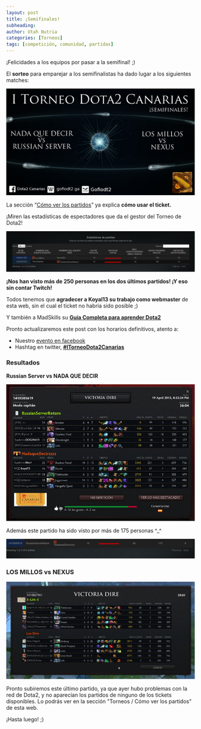 ```yaml
---
layout: post
title: ¡Semifinales!
subheading: 
author: Utah Nutria
categories: [Torneos]
tags: [competición, comunidad, partidas]
---
```

¡Felicidades a los equipos por pasar a la semifinal! ;)

El **sorteo** para emparejar a los semifinalistas ha dado lugar a los siguientes matches:

![](/assets/images/2015/04/Semifinales-equipos.jpg)

La sección “[Cómo ver los partidos](/i-torneo-ver-los-partidos/)” ya explica **cómo usar el ticket.**

¡Miren las estadísticas de espectadores que da el gestor del Torneo de Dota2!

![Estadísticas de espectadores de la 5ª ronda](/assets/images/2015/04/Captura-de-pantalla-de-2015-04-14-024042.png)

**¡Nos han visto más de 250 personas en los dos últimos partidos! ¡Y eso sin contar Twitch!**

Todos tenemos que **agradecer a Koyal13 su trabajo como webmaster** de esta web, sin el cual el ticket no habría sido posible ;)

Y también a MadSkills su [**Guía Completa para aprender Dota2**](/dota-2-guia-completa/)

Pronto actualizaremos este post con los horarios definitivos, atento a:

* Nuestro [evento en facebook](https://www.facebook.com/events/801441763255895/)
* Hashtag en twitter, [**#ITorneoDota2Canarias**](https://twitter.com/search?q=%23ITorneoDota2Canarias&src=typd)

### Resultados

**Russian Server vs NADA QUE DECIR**

![](/assets/images/2015/04/semifinales-1.jpg)

Además este partido ha sido visto por más de 175 personas ^_^

![Estadísticas del primer partido de semifinales del I Torneo de Dota2 Canarias](/assets/images/2015/04/Captura-de-pantalla-de-2015-04-19-222810.png)

### LOS MILLOS vs NEXUS

![¡Felicidades a NEXUS por pasar a la gran final!](/assets/images/2015/04/semifinal-2.jpg)

Pronto subiremos este último partido, ya que ayer hubo problemas con la red de Dota2, y no aparecían los partidos de ninguno de los tickets disponibles. Lo podrás ver en la sección "Torneos / Cómo ver los partidos" de esta web.

¡Hasta luego! ;)